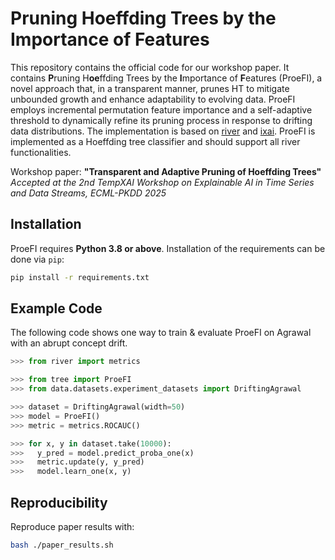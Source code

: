 # Pruning Hoeffding Trees by the Importance of Features

This repository contains the official code for our workshop paper. It contains **P**runing H**oe**ffding Trees by the **I**mportance of **F**eatures (ProeFI), a novel approach that, in a transparent manner, 
prunes HT to mitigate unbounded growth and enhance adaptability to evolving data. ProeFI employs incremental permutation feature importance and a self-adaptive threshold to dynamically refine
its pruning process in response to drifting data distributions.
The implementation is based on [river](https://github.com/online-ml/river) and [ixai](https://github.com/mmschlk/iXAI). ProeFI is implemented as a Hoeffding tree classifier and should support all river functionalities.

Workshop paper: **"Transparent and Adaptive Pruning of Hoeffding Trees"** 
*Accepted at the 2nd TempXAI Workshop on Explainable AI in Time Series and Data Streams, ECML-PKDD 2025*

## Installation
ProeFI requires **Python 3.8 or above**. Installation of the requirements can be done via `pip`:
```sh
pip install -r requirements.txt 
```

## Example Code
The following code shows one way to train & evaluate ProeFI on Agrawal with an abrupt concept drift. 
```python
>>> from river import metrics

>>> from tree import ProeFI
>>> from data.datasets.experiment_datasets import DriftingAgrawal

>>> dataset = DriftingAgrawal(width=50)
>>> model = ProeFI()
>>> metric = metrics.ROCAUC()

>>> for x, y in dataset.take(10000):
>>>   y_pred = model.predict_proba_one(x)
>>>   metric.update(y, y_pred)
>>>   model.learn_one(x, y)
```

## Reproducibility
Reproduce paper results with:
```sh
bash ./paper_results.sh 
```
